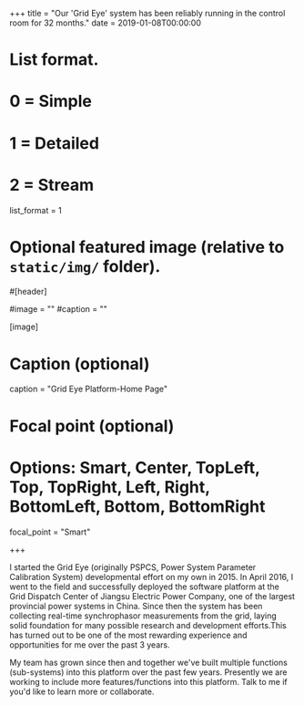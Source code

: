 +++
title = "Our 'Grid Eye' system has been reliably running in the control room for 32 months."
date = 2019-01-08T00:00:00

# List format.
#   0 = Simple
#   1 = Detailed
#   2 = Stream
list_format = 1

# Optional featured image (relative to `static/img/` folder).
#[header]

#image = ""
#caption = ""

[image]
  # Caption (optional)
  caption = "Grid Eye Platform-Home Page"
  
  # Focal point (optional)
  # Options: Smart, Center, TopLeft, Top, TopRight, Left, Right, BottomLeft, Bottom, BottomRight
  focal_point = "Smart"

+++

I started the Grid Eye (originally PSPCS, Power System Parameter Calibration System) developmental effort on my own in 2015. In April 2016, I went to the field and successfully deployed the software platform at the Grid Dispatch Center of Jiangsu Electric Power Company, one of the largest provincial power systems in China. Since then the system has been collecting real-time synchrophasor measurements from the grid, laying solid foundation for many possible research and development efforts.This has turned out to be one of the most rewarding experience and opportunities for me over the past 3 years. 

My team has grown since then and together we've built multiple functions (sub-systems) into this platform over the past few years. Presently we are working to include more features/functions into this platform. Talk to me if you'd like to learn more or collaborate.
